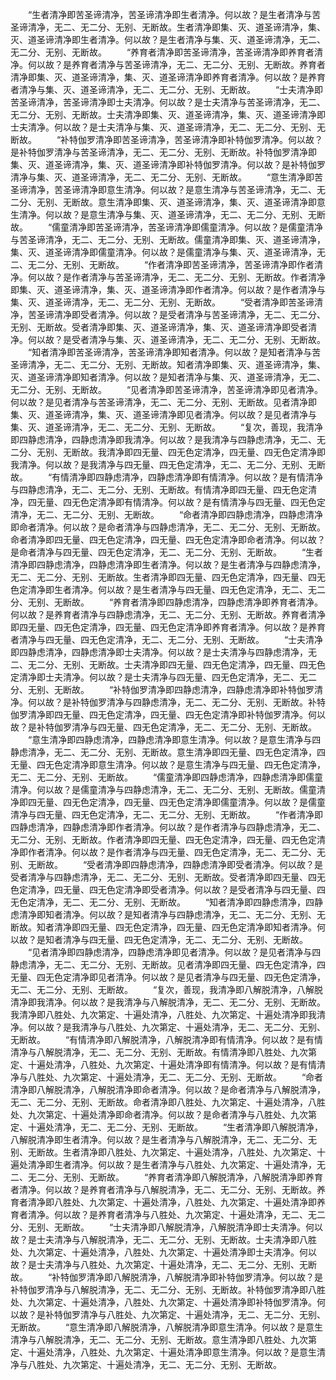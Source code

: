 <!-- { "loadSidebar": true } -->
　　“生者清净即苦圣谛清净，苦圣谛清净即生者清净。何以故？是生者清净与苦圣谛清净，无二、无二分、无别、无断故。生者清净即集、灭、道圣谛清净，集、灭、道圣谛清净即生者清净。何以故？是生者清净与集、灭、道圣谛清净，无二、无二分、无别、无断故。
　　“养育者清净即苦圣谛清净，苦圣谛清净即养育者清净。何以故？是养育者清净与苦圣谛清净，无二、无二分、无别、无断故。养育者清净即集、灭、道圣谛清净，集、灭、道圣谛清净即养育者清净。何以故？是养育者清净与集、灭、道圣谛清净，无二、无二分、无别、无断故。
　　“士夫清净即苦圣谛清净，苦圣谛清净即士夫清净。何以故？是士夫清净与苦圣谛清净，无二、无二分、无别、无断故。士夫清净即集、灭、道圣谛清净，集、灭、道圣谛清净即士夫清净。何以故？是士夫清净与集、灭、道圣谛清净，无二、无二分、无别、无断故。
　　“补特伽罗清净即苦圣谛清净，苦圣谛清净即补特伽罗清净。何以故？是补特伽罗清净与苦圣谛清净，无二、无二分、无别、无断故。补特伽罗清净即集、灭、道圣谛清净，集、灭、道圣谛清净即补特伽罗清净。何以故？是补特伽罗清净与集、灭、道圣谛清净，无二、无二分、无别、无断故。
　　“意生清净即苦圣谛清净，苦圣谛清净即意生清净。何以故？是意生清净与苦圣谛清净，无二、无二分、无别、无断故。意生清净即集、灭、道圣谛清净，集、灭、道圣谛清净即意生清净。何以故？是意生清净与集、灭、道圣谛清净，无二、无二分、无别、无断故。
　　“儒童清净即苦圣谛清净，苦圣谛清净即儒童清净。何以故？是儒童清净与苦圣谛清净，无二、无二分、无别、无断故。儒童清净即集、灭、道圣谛清净，集、灭、道圣谛清净即儒童清净。何以故？是儒童清净与集、灭、道圣谛清净，无二、无二分、无别、无断故。
　　“作者清净即苦圣谛清净，苦圣谛清净即作者清净。何以故？是作者清净与苦圣谛清净，无二、无二分、无别、无断故。作者清净即集、灭、道圣谛清净，集、灭、道圣谛清净即作者清净。何以故？是作者清净与集、灭、道圣谛清净，无二、无二分、无别、无断故。
　　“受者清净即苦圣谛清净，苦圣谛清净即受者清净。何以故？是受者清净与苦圣谛清净，无二、无二分、无别、无断故。受者清净即集、灭、道圣谛清净，集、灭、道圣谛清净即受者清净。何以故？是受者清净与集、灭、道圣谛清净，无二、无二分、无别、无断故。
　　“知者清净即苦圣谛清净，苦圣谛清净即知者清净。何以故？是知者清净与苦圣谛清净，无二、无二分、无别、无断故。知者清净即集、灭、道圣谛清净，集、灭、道圣谛清净即知者清净。何以故？是知者清净与集、灭、道圣谛清净，无二、无二分、无别、无断故。
　　“见者清净即苦圣谛清净，苦圣谛清净即见者清净。何以故？是见者清净与苦圣谛清净，无二、无二分、无别、无断故。见者清净即集、灭、道圣谛清净，集、灭、道圣谛清净即见者清净。何以故？是见者清净与集、灭、道圣谛清净，无二、无二分、无别、无断故。
　　“复次，善现，我清净即四静虑清净，四静虑清净即我清净。何以故？是我清净与四静虑清净，无二、无二分、无别、无断故。我清净即四无量、四无色定清净，四无量、四无色定清净即我清净。何以故？是我清净与四无量、四无色定清净，无二、无二分、无别、无断故。
　　“有情清净即四静虑清净，四静虑清净即有情清净。何以故？是有情清净与四静虑清净，无二、无二分、无别、无断故。有情清净即四无量、四无色定清净，四无量、四无色定清净即有情清净。何以故？是有情清净与四无量、四无色定清净，无二、无二分、无别、无断故。
　　“命者清净即四静虑清净，四静虑清净即命者清净。何以故？是命者清净与四静虑清净，无二、无二分、无别、无断故。命者清净即四无量、四无色定清净，四无量、四无色定清净即命者清净。何以故？是命者清净与四无量、四无色定清净，无二、无二分、无别、无断故。
　　“生者清净即四静虑清净，四静虑清净即生者清净。何以故？是生者清净与四静虑清净，无二、无二分、无别、无断故。生者清净即四无量、四无色定清净，四无量、四无色定清净即生者清净。何以故？是生者清净与四无量、四无色定清净，无二、无二分、无别、无断故。
　　“养育者清净即四静虑清净，四静虑清净即养育者清净。何以故？是养育者清净与四静虑清净，无二、无二分、无别、无断故。养育者清净即四无量、四无色定清净，四无量、四无色定清净即养育者清净。何以故？是养育者清净与四无量、四无色定清净，无二、无二分、无别、无断故。
　　“士夫清净即四静虑清净，四静虑清净即士夫清净。何以故？是士夫清净与四静虑清净，无二、无二分、无别、无断故。士夫清净即四无量、四无色定清净，四无量、四无色定清净即士夫清净。何以故？是士夫清净与四无量、四无色定清净，无二、无二分、无别、无断故。
　　“补特伽罗清净即四静虑清净，四静虑清净即补特伽罗清净。何以故？是补特伽罗清净与四静虑清净，无二、无二分、无别、无断故。补特伽罗清净即四无量、四无色定清净，四无量、四无色定清净即补特伽罗清净。何以故？是补特伽罗清净与四无量、四无色定清净，无二、无二分、无别、无断故。
　　“意生清净即四静虑清净，四静虑清净即意生清净。何以故？是意生清净与四静虑清净，无二、无二分、无别、无断故。意生清净即四无量、四无色定清净，四无量、四无色定清净即意生清净。何以故？是意生清净与四无量、四无色定清净，无二、无二分、无别、无断故。
　　“儒童清净即四静虑清净，四静虑清净即儒童清净。何以故？是儒童清净与四静虑清净，无二、无二分、无别、无断故。儒童清净即四无量、四无色定清净，四无量、四无色定清净即儒童清净。何以故？是儒童清净与四无量、四无色定清净，无二、无二分、无别、无断故。
　　“作者清净即四静虑清净，四静虑清净即作者清净。何以故？是作者清净与四静虑清净，无二、无二分、无别、无断故。作者清净即四无量、四无色定清净，四无量、四无色定清净即作者清净。何以故？是作者清净与四无量、四无色定清净，无二、无二分、无别、无断故。
　　“受者清净即四静虑清净，四静虑清净即受者清净。何以故？是受者清净与四静虑清净，无二、无二分、无别、无断故。受者清净即四无量、四无色定清净，四无量、四无色定清净即受者清净。何以故？是受者清净与四无量、四无色定清净，无二、无二分、无别、无断故。
　　“知者清净即四静虑清净，四静虑清净即知者清净。何以故？是知者清净与四静虑清净，无二、无二分、无别、无断故。知者清净即四无量、四无色定清净，四无量、四无色定清净即知者清净。何以故？是知者清净与四无量、四无色定清净，无二、无二分、无别、无断故。
　　“见者清净即四静虑清净，四静虑清净即见者清净。何以故？是见者清净与四静虑清净，无二、无二分、无别、无断故。见者清净即四无量、四无色定清净，四无量、四无色定清净即见者清净。何以故？是见者清净与四无量、四无色定清净，无二、无二分、无别、无断故。
　　“复次，善现，我清净即八解脱清净，八解脱清净即我清净。何以故？是我清净与八解脱清净，无二、无二分、无别、无断故。我清净即八胜处、九次第定、十遍处清净，八胜处、九次第定、十遍处清净即我清净。何以故？是我清净与八胜处、九次第定、十遍处清净，无二、无二分、无别、无断故。
　　“有情清净即八解脱清净，八解脱清净即有情清净。何以故？是有情清净与八解脱清净，无二、无二分、无别、无断故。有情清净即八胜处、九次第定、十遍处清净，八胜处、九次第定、十遍处清净即有情清净。何以故？是有情清净与八胜处、九次第定、十遍处清净，无二、无二分、无别、无断故。
　　“命者清净即八解脱清净，八解脱清净即命者清净。何以故？是命者清净与八解脱清净，无二、无二分、无别、无断故。命者清净即八胜处、九次第定、十遍处清净，八胜处、九次第定、十遍处清净即命者清净。何以故？是命者清净与八胜处、九次第定、十遍处清净，无二、无二分、无别、无断故。
　　“生者清净即八解脱清净，八解脱清净即生者清净。何以故？是生者清净与八解脱清净，无二、无二分、无别、无断故。生者清净即八胜处、九次第定、十遍处清净，八胜处、九次第定、十遍处清净即生者清净。何以故？是生者清净与八胜处、九次第定、十遍处清净，无二、无二分、无别、无断故。
　　“养育者清净即八解脱清净，八解脱清净即养育者清净。何以故？是养育者清净与八解脱清净，无二、无二分、无别、无断故。养育者清净即八胜处、九次第定、十遍处清净，八胜处、九次第定、十遍处清净即养育者清净。何以故？是养育者清净与八胜处、九次第定、十遍处清净，无二、无二分、无别、无断故。
　　“士夫清净即八解脱清净，八解脱清净即士夫清净。何以故？是士夫清净与八解脱清净，无二、无二分、无别、无断故。士夫清净即八胜处、九次第定、十遍处清净，八胜处、九次第定、十遍处清净即士夫清净。何以故？是士夫清净与八胜处、九次第定、十遍处清净，无二、无二分、无别、无断故。
　　“补特伽罗清净即八解脱清净，八解脱清净即补特伽罗清净。何以故？是补特伽罗清净与八解脱清净，无二、无二分、无别、无断故。补特伽罗清净即八胜处、九次第定、十遍处清净，八胜处、九次第定、十遍处清净即补特伽罗清净。何以故？是补特伽罗清净与八胜处、九次第定、十遍处清净，无二、无二分、无别、无断故。
　　“意生清净即八解脱清净，八解脱清净即意生清净。何以故？是意生清净与八解脱清净，无二、无二分、无别、无断故。意生清净即八胜处、九次第定、十遍处清净，八胜处、九次第定、十遍处清净即意生清净。何以故？是意生清净与八胜处、九次第定、十遍处清净，无二、无二分、无别、无断故。
